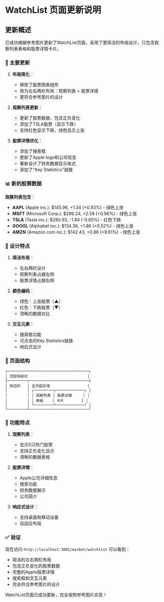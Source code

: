 # WatchList 页面更新说明

## 更新概述

已成功根据参考图片更新了WatchList页面，采用了更简洁的布局设计，只包含观察列表表格和股票详情卡片。

### 🔄 主要更新

1. **布局简化**：
   - 移除了股票图表组件
   - 改为左右两栏布局：观察列表 + 股票详情
   - 更符合参考图片的设计

2. **观察列表更新**：
   - 更新了股票数据，包含正负变化
   - 添加了TSLA股票（显示下跌）
   - 支持红色显示下跌，绿色显示上涨

3. **股票详情优化**：
   - 添加了搜索框
   - 更新了Apple logo和公司信息
   - 重新设计了财务数据显示格式
   - 添加了"Key Statistics"链接

### 📊 新的股票数据

**观察列表包含**：
- **AAPL** (Apple inc.): $145.96, +1.34 (+0.93%) - 绿色上涨
- **MSFT** (Microsoft Corp.): $296.24, +2.58 (+0.96%) - 绿色上涨
- **TSLA** (Tesla inc.): $280.93, -1.84 (-0.65%) - 红色下跌
- **GOOGL** (Alphabet inc.): $134.36, +1.86 (+0.52%) - 绿色上涨
- **AMZN** (Amazon com inc.): $142.43, +0.86 (+9.61%) - 绿色上涨

### 🎨 设计特点

1. **简洁布局**：
   - 左右两栏设计
   - 观察列表占据左侧
   - 股票详情占据右侧

2. **颜色编码**：
   - 绿色：上涨股票（▲）
   - 红色：下跌股票（▼）
   - 清晰的数据对比

3. **交互元素**：
   - 搜索框功能
   - 可点击的Key Statistics链接
   - 响应式设计

### 📱 页面结构

```
┌─────────────────────────────────────┐
│ 顶部导航栏                           │
├─────────┬───────────────────────────┤
│ 侧边栏   │ 主内容区域                 │
│         │ ┌─────────┬─────────────┐ │
│         │ │ 观察列表 │ 股票详情     │ │
│         │ │ 表格    │ 卡片        │ │
│         │ └─────────┴─────────────┘ │
└─────────┴───────────────────────────┘
```

### 🚀 功能特点

1. **观察列表**：
   - 显示5只热门股票
   - 支持正负变化显示
   - 清晰的数据表格

2. **股票详情**：
   - Apple公司详细信息
   - 搜索功能
   - 财务数据展示
   - 公司简介

3. **响应式设计**：
   - 支持桌面和移动设备
   - 自适应布局

### ✅ 验证

现在访问 `http://localhost:3001/market/watchlist` 可以看到：
- 简洁的左右两栏布局
- 包含正负变化的股票数据
- 完整的Apple股票详情
- 搜索框和交互元素
- 完全符合参考图片的设计

WatchList页面已成功更新，完全按照参考图片实现！
